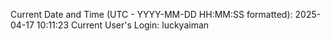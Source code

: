 Current Date and Time (UTC - YYYY-MM-DD HH:MM:SS formatted): 2025-04-17 10:11:23
Current User's Login: luckyaiman
